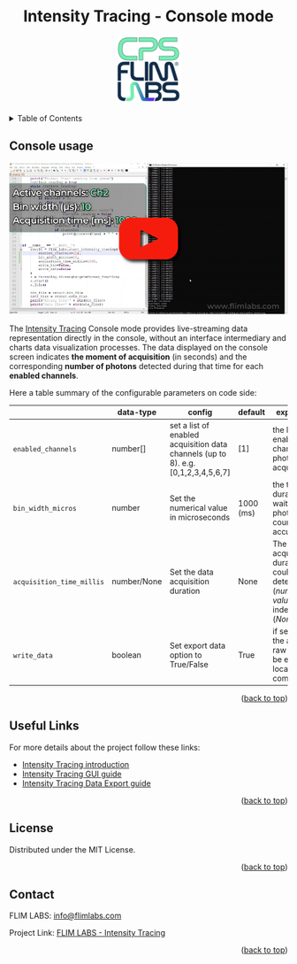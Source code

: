 <a name="readme-top"></a>

<div align="center">
  <h1>Intensity Tracing - Console mode </h1>
</div>
<div align="center">
  <a href="https://www.flimlabs.com/">
    <img src="../assets/images/shared/intensity-tracing-logo.png" alt="Logo" width="120" height="120">
  </a>
</div>
<br>

<!-- TABLE OF CONTENTS -->
<details>
  <summary>Table of Contents</summary>
  <ol>
    <li>
      <a href="#console-usage">Console Usage</a>
    </li>
    <li><a href="#useful-links">Useful links</a></li>
    <li><a href="#license">License</a></li>
    <li><a href="#contact">Contact</a></li>
  </ol>
</details>

## Console usage

[![Intensity Tracing Console Mode](../assets/images/python/intensity-tracing-console-video-thumbnail.png)](https://www.youtube.com/watch?v=gX_TdnCY5Gk)

The [Intensity Tracing](https://github.com/flim-labs/intensity-tracing-py) Console mode provides live-streaming data representation directly in the console, without an interface intermediary and charts data visualization processes.
The data displayed on the console screen indicates **the moment of acquisition** (in seconds) and the corresponding **number of photons** detected during that time for each **enabled channels**.

Here a table summary of the configurable parameters on code side:

|                           | data-type   | config                                                                            | default   | explanation                                                                               |
| ------------------------- | ----------- | --------------------------------------------------------------------------------- | --------- | ----------------------------------------------------------------------------------------- |
| `enabled_channels`        | number[]    | set a list of enabled acquisition data channels (up to 8). e.g. [0,1,2,3,4,5,6,7] | [1]       | the list of enabled channels for photons data acquisition                                 |
| `bin_width_micros`        | number      | Set the numerical value in microseconds                                           | 1000 (ms) | the time duration to wait for photons count accumulation.                                 |
| `acquisition_time_millis` | number/None | Set the data acquisition duration                                                 | None      | The acquisition duration could be determinate (_numeric value_) or indeterminate (_None_) |
| `write_data`              | boolean     | Set export data option to True/False                                              | True      | if set to _True_, the acquired raw data will be exported locally to the computer          |

 <p align="right">(<a href="#readme-top">back to top</a>)</p>

## Useful Links

For more details about the project follow these links:

- [Intensity Tracing introduction](../intensity-tracing/index.md)
- [Intensity Tracing GUI guide](../intensity-tracing/v1.5/index.md)
- [Intensity Tracing Data Export guide ](./intensity-tracing-file-format.md)

<p align="right">(<a href="#readme-top">back to top</a>)</p>

## License

Distributed under the MIT License.

<p align="right">(<a href="#readme-top">back to top</a>)</p>

<!-- CONTACT -->

## Contact

FLIM LABS: info@flimlabs.com

Project Link: [FLIM LABS - Intensity Tracing](https://github.com/flim-labs/intensity-tracing-py)

<p align="right">(<a href="#readme-top">back to top</a>)</p>
